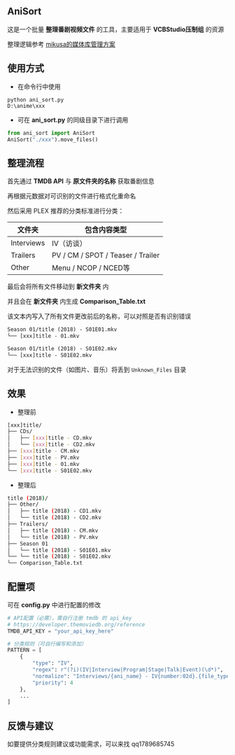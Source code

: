 ## AniSort

这是一个批量 **整理番剧视频文件** 的工具，主要适用于 **VCBStudio压制组** 的资源

整理逻辑参考 [mikusa的媒体库管理方案](https://www.himiku.com/archives/how-i-organize-my-animation-library.html)

## 使用方式

* 在命令行中使用
```
python ani_sort.py
D:\anime\xxx
```

* 可在 **ani_sort.py** 的同级目录下进行调用
```python
from ani_sort import AniSort
AniSort("./xxx").move_files()
```

## 整理流程

首先通过 **TMDB API** 与 **原文件夹的名称** 获取番剧信息

再根据元数据对可识别的文件进行格式化重命名

然后采用 PLEX 推荐的分类标准进行分类：

| 文件夹  | 包含内容类型                          |
|------------|------------------------------------|
| Interviews | IV（访谈）                          |
| Trailers   | PV / CM / SPOT / Teaser / Trailer  |
| Other      | Menu / NCOP / NCED等               |

最后会将所有文件移动到 **新文件夹** 内

并且会在 **新文件夹** 内生成 **Comparison_Table.txt**

该文本内写入了所有文件更改前后的名称，可以对照是否有识别错误

```txt
Season 01/title (2018) - S01E01.mkv
└── [xxx]title - 01.mkv

Season 01/title (2018) - S01E02.mkv
└── [xxx]title - S01E02.mkv
```

对于无法识别的文件（如图片、音乐）将丢到 `Unknown_Files` 目录

## 效果

* 整理前
```bash
[xxx]title/
├── CDs/
│   ├── [xxx]title - CD.mkv
│   └── [xxx]title - CD2.mkv
├── [xxx]title - CM.mkv
├── [xxx]title - PV.mkv
├── [xxx]title - 01.mkv
└── [xxx]title - S01E02.mkv
```

* 整理后
```bash
title (2018)/
├── Other/
│   ├── title (2018) - CD1.mkv
│   └── title (2018) - CD2.mkv
├── Trailers/
│   ├── title (2018) - CM.mkv
│   └── title (2018) - PV.mkv
├── Season 01
│   └── title (2018) - S01E01.mkv
└── └── title (2018) - S01E02.mkv
└── Comparison_Table.txt
```

## 配置项

可在 **config.py** 中进行配置的修改

```python
# API配置（必需），需自行注册 tmdb 的 api_key
# https://developer.themoviedb.org/reference
TMDB_API_KEY = "your_api_key_here" 

# 分类规则（可自行编写和添加）
PATTERN = [
    {
        "type": "IV",
        "regex": r"(?i)(IV|Interview|Program|Stage|Talk|Event)(\d*)",
        "normalize": "Interviews/{ani_name} - IV{number:02d}.{file_type}",
        "priority": 4
    },
    ...
]
```

## 反馈与建议

如要提供分类规则建议或功能需求，可以来找 qq1789685745
